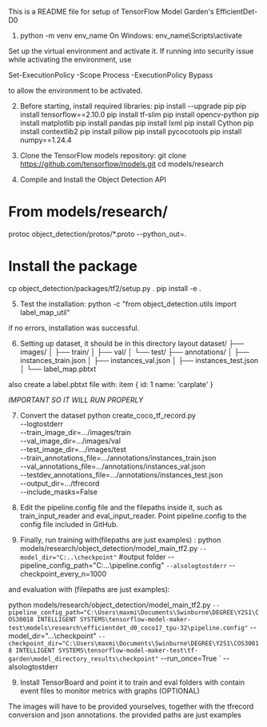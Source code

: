 This is a README file for setup of TensorFlow Model Garden's EfficientDet-D0

1. python -m venv env_name
On Windows: env_name\Scripts\activate

Set up the virtual environment and activate it. If running into security issue while activating the environment, use

Set-ExecutionPolicy -Scope Process -ExecutionPolicy Bypass

to allow the environment to be activated.

2. Before starting, install required libraries:
pip install --upgrade pip
pip install tensorflow==2.10.0
pip install tf-slim
pip install opencv-python
pip install matplotlib
pip install pandas
pip install lxml
pip install Cython
pip install contextlib2
pip install pillow
pip install pycocotools
pip install numpy==1.24.4

3. Clone the TensorFlow models repository:
git clone https://github.com/tensorflow/models.git
cd models/research

4. Compile and Install the Object Detection API

# From models/research/
protoc object_detection/protos/*.proto --python_out=.

# Install the package
cp object_detection/packages/tf2/setup.py .
pip install -e .

5. Test the installation:
python -c "from object_detection.utils import label_map_util"

if no errors, installation was successful.

6. Setting up dataset, it should be in this directory layout
dataset/
├── images/
│   ├── train/
│   ├── val/
│   └── test/
├── annotations/
│   ├── instances_train.json
│   ├── instances_val.json
│   ├── instances_test.json
│   └── label_map.pbtxt


also create a label.pbtxt file with:
item {
  id: 1
  name: 'carplate'
}

*IMPORTANT SO IT WILL RUN PROPERLY*

7. Convert the dataset
python create_coco_tf_record.py \
  --logtostderr \
  --train_image_dir=.../images/train \
  --val_image_dir=.../images/val \
  --test_image_dir=.../images/test \
  --train_annotations_file=.../annotations/instances_train.json \
  --val_annotations_file=.../annotations/instances_val.json \
  --testdev_annotations_file=.../annotations/instances_test.json \
  --output_dir=.../tfrecord \
  --include_masks=False

8. Edit the pipeline.config file and the filepaths inside it, such as train_input_reader and eval_input_reader. Point pipeline.config to the config file included in GitHub.

9. Finally, run training with(filepaths are just examples) :
python models/research/object_detection/model_main_tf2.py `
--model_dir="C:..\checkpoint" ` #output folder
--pipeline_config_path="C:...\pipeline.config" `
--alsologtostderr ` 
--checkpoint_every_n=1000 

and evaluation with (filepaths are just examples):

python models/research/object_detection/model_main_tf2.py `
  --pipeline_config_path="C:\Users\maxmi\Documents\Swinburne\DEGREE\Y2S1\COS30018 INTELLIGENT SYSTEMS\tensorflow-model-maker-test\models\research\efficientdet_d0_coco17_tpu-32\pipeline.config" `
  --model_dir="...\checkpoint" `
  --checkpoint_dir="C:\Users\maxmi\Documents\Swinburne\DEGREE\Y2S1\COS30018 INTELLIGENT SYSTEMS\tensorflow-model-maker-test\tf-garden\model_directory_results\checkpoint" `
  --run_once=True `
  --alsologtostderr


9. Install TensorBoard and point it to train and eval folders with contain event files to monitor metrics with graphs (OPTIONAL)

The images will have to be provided yourselves, together with the tfrecord conversion and json annotations. the provided paths are just examples


